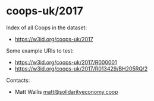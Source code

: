 coops-uk/2017
===

Index of all Coops in the dataset:
* https://w3id.org/coops-uk/2017

Some example URIs to test:
* https://w3id.org/coops-uk/2017/R000001
* https://w3id.org/coops-uk/2017/R013429/BH205RQ/2

Contacts: 
* Matt Wallis <matt@solidarityeconomy.coop>
